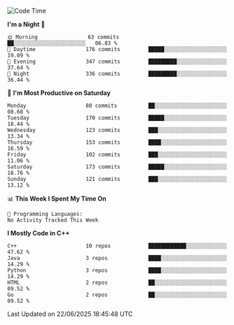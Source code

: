 <!--START_SECTION:waka-->
![Code Time](http://img.shields.io/badge/Code%20Time-402%20hrs%2044%20mins-blue)

**I'm a Night 🦉** 

```text
🌞 Morning                63 commits          ██░░░░░░░░░░░░░░░░░░░░░░░   06.83 % 
🌆 Daytime                176 commits         █████░░░░░░░░░░░░░░░░░░░░   19.09 % 
🌃 Evening                347 commits         █████████░░░░░░░░░░░░░░░░   37.64 % 
🌙 Night                  336 commits         █████████░░░░░░░░░░░░░░░░   36.44 % 
```
📅 **I'm Most Productive on Saturday** 

```text
Monday                   80 commits          ██░░░░░░░░░░░░░░░░░░░░░░░   08.68 % 
Tuesday                  170 commits         █████░░░░░░░░░░░░░░░░░░░░   18.44 % 
Wednesday                123 commits         ███░░░░░░░░░░░░░░░░░░░░░░   13.34 % 
Thursday                 153 commits         ████░░░░░░░░░░░░░░░░░░░░░   16.59 % 
Friday                   102 commits         ███░░░░░░░░░░░░░░░░░░░░░░   11.06 % 
Saturday                 173 commits         █████░░░░░░░░░░░░░░░░░░░░   18.76 % 
Sunday                   121 commits         ███░░░░░░░░░░░░░░░░░░░░░░   13.12 % 
```


📊 **This Week I Spent My Time On** 

```text
💬 Programming Languages: 
No Activity Tracked This Week
```

**I Mostly Code in C++** 

```text
C++                      10 repos            ████████████░░░░░░░░░░░░░   47.62 % 
Java                     3 repos             ████░░░░░░░░░░░░░░░░░░░░░   14.29 % 
Python                   3 repos             ████░░░░░░░░░░░░░░░░░░░░░   14.29 % 
HTML                     2 repos             ██░░░░░░░░░░░░░░░░░░░░░░░   09.52 % 
Go                       2 repos             ██░░░░░░░░░░░░░░░░░░░░░░░   09.52 % 
```




 Last Updated on 22/06/2025 18:45:48 UTC
<!--END_SECTION:waka-->
